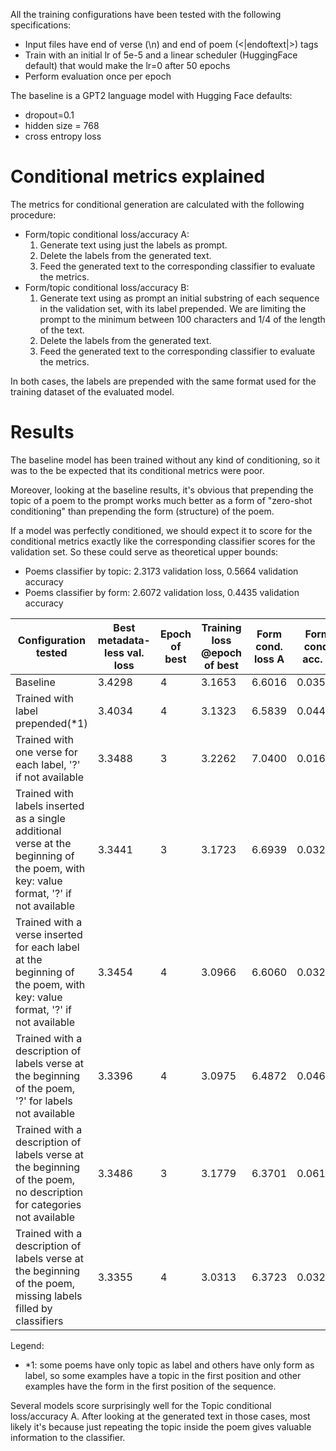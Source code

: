 
All the training configurations have been tested with the following specifications:
- Input files have end of verse (\n) and end of poem (<|endoftext|>) tags
- Train with an initial lr of 5e-5 and a linear scheduler (HuggingFace default) that would make the lr=0 after 50 epochs 
- Perform evaluation once per epoch

The baseline is a GPT2 language model with Hugging Face defaults:
- dropout=0.1
- hidden size = 768
- cross entropy loss

# Conditional metrics explained

The metrics for conditional generation are calculated with the following procedure:
- Form/topic conditional loss/accuracy A:
  1. Generate text using just the labels as prompt.
  2. Delete the labels from the generated text.
  3. Feed the generated text to the corresponding classifier to evaluate the metrics.
- Form/topic conditional loss/accuracy B:
  1. Generate text using as prompt an initial substring of each sequence in the validation set, with its label prepended. We are limiting the prompt to the minimum between 100 characters and 1/4 of the length of the text.
  2. Delete the labels from the generated text.
  3. Feed the generated text to the corresponding classifier to evaluate the metrics.

In both cases, the labels are prepended with the same format used for the training dataset of the evaluated model.


# Results

The baseline model has been trained without any kind of conditioning, so it was to the be expected that its conditional metrics were poor.

Moreover, looking at the baseline results, it's obvious that prepending the topic of a poem to the prompt works much better as a form of "zero-shot conditioning" than prepending the form (structure) of the poem.

If a model was perfectly conditioned, we should expect it to score for the conditional metrics exactly like the corresponding classifier scores for the validation set. So these could serve as theoretical upper bounds:
- Poems classifier by topic: 2.3173 validation loss, 0.5664 validation accuracy
- Poems classifier by form: 2.6072 validation loss, 0.4435 validation accuracy


| Configuration tested             | Best metadata-less val. loss | Epoch of best | Training loss @epoch of best | Form cond. loss A | Form cond. acc. A | Topic cond. loss A | Topic cond. acc. A | Form cond. loss B | Form cond. acc. B | Topic cond. loss B | Topic cond. acc. B |
| -------------------------------- | ---------------------------- | ------------- | ---------------------------- | ------------------ | ---------------- | ------------- | ----------------- | ----------------- | ----------------- | ------------------ | ------------------ |
| Baseline                         | 3.4298                       | 4             |  3.1653                      | 6.6016             | 0.0354           | 4.9290          | 0.1458            | 4.6616            | 0.1858            | 3.3372             | 0.4096             |
| Trained with label prepended(*1) | 3.4034 | 4 | 3.1323  | 6.5839 | 0.0443 | 5.2700 | 0.0972 | 4.4535 | 0.2029 | 3.2910 | 0.4110 |
| Trained with one verse for each label, '?' if not available | 3.3488 | 3 | 3.2262 | 7.0400 | 0.0167 | 3.2677 | 0.4226 | 4.5748 | 0.1923 | 3.0476 | 0.4491 |
| Trained with labels inserted as a single additional verse at the beginning of the poem, with key: value format, '?' if not available | 3.3441 | 3 | 3.1723 | 6.6939 | 0.0324 | 2.5142 | 0.5456 | 4.5728 | 0.1858 | 2.7020 | 0.5069 |
| Trained with a verse inserted for each label at the beginning of the poem, with key: value format, '?' if not available | 3.3454 | 4 | 3.0966 | 6.6060 | 0.0324 | 3.1880 |  0.4276 | 4.5001 | 0.1989 | 2.9276 | 0.4720 |
| Trained with a description of labels verse at the beginning of the poem, '?' for labels not available | 3.3396 | 4 | 3.0975 | 6.4872 | 0.0462 | 3.0526 | 0.4554 | 4.4573 | 0.1849 | 2.8412 | 0.4794 |
| Trained with a description of labels verse at the beginning of the poem, no description for categories not available | 3.3486 | 3 | 3.1779 | 6.3701 | 0.0610 | 2.8156 | 0.4653 | 4.4168 | 0.2021 | 2.7301 | 0.5065 |
| Trained with a description of labels verse at the beginning of the poem, missing labels filled by classifiers | 3.3355 | 4 | 3.0313 | 6.3723 | 0.03245 | 2.5009 | 0.5268 | 4.3886 | 0.1980 | 2.8035 | 0.4963 |




Legend:
- *1: some poems have only topic as label and others have only form as label, so some examples have a topic in the first position and other examples have the form in the first position of the sequence.

Several models score surprisingly well for the Topic conditional loss/accuracy A. After looking at the generated text in those cases, most likely it's because just repeating the topic inside the poem gives valuable information to the classifier.
